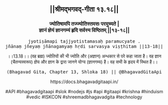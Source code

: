 <center><h2>||श्रीमद्‍भगवद्‍-गीता १३.१८||</h2>
<h3>ज्योतिषामपि तज्ज्योतिस्तमसः परमुच्यते |<br/>ज्ञानं ज्ञेयं ज्ञानगम्यं हृदि सर्वस्य विष्ठितम् ||१३-१८||</h3>
<pre>jyotiṣāmapi tajjyotistamasaḥ paramucyate .<br/>jñānaṃ jñeyaṃ jñānagamyaṃ hṛdi sarvasya viṣṭhitam ||13-18||</pre>
<p>।।13.18।। (वह ब्रह्म) ज्योतियों की भी ज्योति और (अज्ञान) अन्धकार से परे कहा जाता है। वह ज्ञान (चैतन्यस्वरूप) ज्ञेय और ज्ञान के द्वारा जानने योग्य (ज्ञानगम्य) है। वह सभी के हृदय में स्थित है।।</p>
<pre>(Bhagavad Gita, Chapter 13, Shloka 18) || @BhagavadGitaApi</pre><p>https://docs.bhagavadgitaapi.in/</p><p>#API #bhagavadgitaapi #slok #nodejs #js #api #gitaapi #krishna #hinduism #vedic #ISKCON #shreemadbhagavadgita #technology</p></center>
